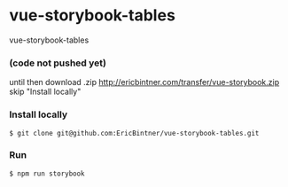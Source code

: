 # vue-storybook-tables
vue-storybook-tables

### (code not pushed yet)
until then download .zip http://ericbintner.com/transfer/vue-storybook.zip
skip "Install locally"

### Install locally

```
$ git clone git@github.com:EricBintner/vue-storybook-tables.git
```

### Run

```
$ npm run storybook
```
